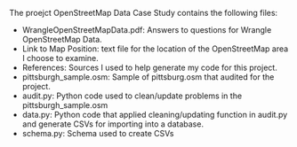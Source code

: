 
The proejct OpenStreetMap Data Case Study contains the following files:
- WrangleOpenStreetMapData.pdf: Answers to questions for Wrangle OpenStreetMap Data.
- Link to Map Position: text file for the location of the OpenStreetMap area I choose to examine.
- References: Sources I used to help generate my code for this project.
- pittsburgh_sample.osm: Sample of pittsburg.osm that audited for the project.
- audit.py: Python code used to clean/update problems in the pittsburgh_sample.osm
- data.py: Python code that applied cleaning/updating function in audit.py and generate CSVs for importing into a database.
- schema.py: Schema used to create CSVs


```python

```
